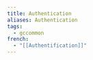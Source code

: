 ```yaml
---
title: Authentication
aliases: Authentication
tags:
  - gccommon
french:
  - "[[Authentification]]"
---
```

